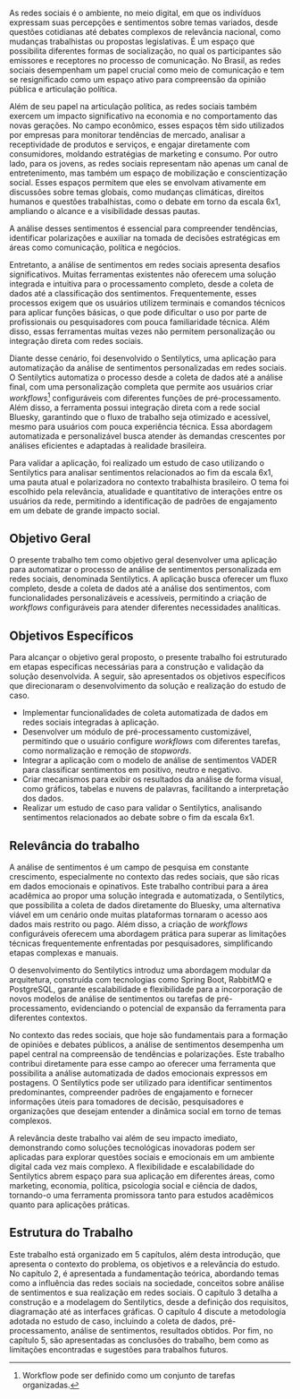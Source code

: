 As redes sociais é o ambiente, no meio digital, em que os indivíduos expressam suas percepções e sentimentos sobre temas variados, desde questões cotidianas até debates complexos de relevância nacional, como mudanças trabalhistas ou propostas legislativas. É um espaço que possibilita diferentes formas de socialização, no qual os participantes são emissores e receptores no processo de comunicação. No Brasil, as redes sociais desempenham um papel crucial como meio de comunicação e tem se resignificado como um espaço ativo para compreensão da opinião pública e articulação política.

Além de seu papel na articulação política, as redes sociais também exercem um impacto significativo na economia e no comportamento das novas gerações. No campo econômico, esses espaços têm sido utilizados por empresas para monitorar tendências de mercado, analisar a receptividade de produtos e serviços, e engajar diretamente com consumidores, moldando estratégias de marketing e consumo. Por outro lado, para os jovens, as redes sociais representam não apenas um canal de entretenimento, mas também um espaço de mobilização e conscientização social. Esses espaços permitem que eles se envolvam ativamente em discussões sobre temas globais, como mudanças climáticas, direitos humanos e questões trabalhistas, como o debate em torno da escala 6x1, ampliando o alcance e a visibilidade dessas pautas.

A análise desses sentimentos é essencial para compreender tendências, identificar polarizações e auxiliar na tomada de decisões estratégicas em áreas como comunicação, política e negócios.

Entretanto, a análise de sentimentos em redes sociais apresenta desafios significativos. Muitas ferramentas existentes não oferecem uma solução integrada e intuitiva para o processamento completo, desde a coleta de dados até a classificação dos sentimentos. Frequentemente, esses processos exigem que os usuários utilizem terminais e comandos técnicos para aplicar funções básicas, o que pode dificultar o uso por parte de profissionais ou pesquisadores com pouca familiaridade técnica. Além disso, essas ferramentas muitas vezes não permitem personalização ou integração direta com redes sociais.

Diante desse cenário, foi desenvolvido o Sentilytics, uma aplicação para automatização da análise de sentimentos personalizadas em redes sociais. O Sentilytics automatiza o processo desde a coleta de dados até a análise final, com uma personalização completa que permite aos usuários criar *workflows*[^workflows] configuráveis com diferentes funções de pré-processamento. Além disso, a ferramenta possui integração direta com a rede social Bluesky, garantindo que o fluxo de trabalho seja otimizado e acessível, mesmo para usuários com pouca experiência técnica. Essa abordagem automatizada e personalizável busca atender às demandas crescentes por análises eficientes e adaptadas à realidade brasileira.

Para validar a aplicação, foi realizado um estudo de caso utilizando o Sentilytics para analisar sentimentos relacionados ao fim da escala 6x1, uma pauta atual e polarizadora no contexto trabalhista brasileiro. O tema foi escolhido pela relevância, atualidade e quantitativo de interações entre os usuários da rede, permitindo a identificação de padrões de engajamento em um debate de grande impacto social.

[^workflows]: Workflow pode ser definido como um conjunto de tarefas organizadas.

## Objetivo Geral

O presente trabalho tem como objetivo geral desenvolver uma aplicação para automatizar o processo de análise de sentimentos personalizada em redes sociais, denominada Sentilytics. A aplicação busca oferecer um fluxo completo, desde a coleta de dados até a análise dos sentimentos, com funcionalidades personalizáveis e acessíveis, permitindo a criação de *workflows* configuráveis para atender diferentes necessidades analíticas.

## Objetivos Específicos

Para alcançar o objetivo geral proposto, o presente trabalho foi estruturado em etapas especificas necessárias para a construção e validação da solução desenvolvida. A seguir, são apresentados os objetivos específicos que direcionaram o desenvolvimento da solução e realização do estudo de caso.

- Implementar funcionalidades de coleta automatizada de dados em redes sociais integradas à aplicação.
- Desenvolver um módulo de pré-processamento customizável, permitindo que o usuário configure *workflows* com diferentes tarefas, como normalização e remoção de *stopwords*.
- Integrar a aplicação com o modelo de análise de sentimentos VADER para classificar sentimentos em positivo, neutro e negativo.
- Criar mecanismos para exibir os resultados da análise de forma visual, como gráficos, tabelas e nuvens de palavras, facilitando a interpretação dos dados.
- Realizar um estudo de caso para validar o Sentilytics, analisando sentimentos relacionados ao debate sobre o fim da escala 6x1.

## Relevância do trabalho

A análise de sentimentos é um campo de pesquisa em constante crescimento, especialmente no contexto das redes sociais, que são ricas em dados emocionais e opinativos. Este trabalho contribui para a área acadêmica ao propor uma solução integrada e automatizada, o Sentilytics, que possibilita a coleta de dados diretamente do Bluesky, uma alternativa viável em um cenário onde muitas plataformas tornaram o acesso aos dados mais restrito ou pago. Além disso, a criação de *workflows* configuráveis oferecem uma abordagem prática para superar as limitações técnicas frequentemente enfrentadas por pesquisadores, simplificando etapas complexas e manuais.

O desenvolvimento do Sentilytics introduz uma abordagem modular da arquitetura, construída com tecnologias como Spring Boot, RabbitMQ e PostgreSQL, garante escalabilidade e flexibilidade para a incorporação de novos modelos de análise de sentimentos ou tarefas de pré-processamento, evidenciando o potencial de expansão da ferramenta para diferentes contextos.

No contexto das redes sociais, que hoje são fundamentais para a formação de opiniões e debates públicos, a análise de sentimentos desempenha um papel central na compreensão de tendências e polarizações. Este trabalho contribui diretamente para esse campo ao oferecer uma ferramenta que possibilita a análise automatizada de dados emocionais expressos em postagens. O Sentilytics pode ser utilizado para identificar sentimentos predominantes, compreender padrões de engajamento e fornecer informações úteis para tomadores de decisão, pesquisadores e organizações que desejam entender a dinâmica social em torno de temas complexos.

A relevância deste trabalho vai além de seu impacto imediato, demonstrando como soluções tecnológicas inovadoras podem ser aplicadas para explorar questões sociais e emocionais em um ambiente digital cada vez mais complexo. A flexibilidade e escalabilidade do Sentilytics abrem espaço para sua aplicação em diferentes áreas, como marketing, economia, política, psicologia social e ciência de dados, tornando-o uma ferramenta promissora tanto para estudos acadêmicos quanto para aplicações práticas.

## Estrutura do Trabalho

Este trabalho está organizado em 5 capítulos, além desta introdução, que apresenta o contexto do problema, os objetivos e a relevância do estudo. No capítulo 2, é apresentada a fundamentação teórica, abordando temas como a influência das redes sociais na sociedade, conceitos sobre  análise de sentimentos e sua realização em redes sociais. O capítulo 3 detalha a construção e a modelagem do Sentilytics, desde a definição dos requisitos, diagramação até as interfaces gráficas. O capítulo 4 discute a metodologia adotada no estudo de caso, incluindo a coleta de dados, pré-processamento, análise de sentimentos, resultados obtidos. Por fim, no capítulo 5, são apresentadas as conclusões do trabalho, bem como as limitações encontradas e sugestões para trabalhos futuros.
